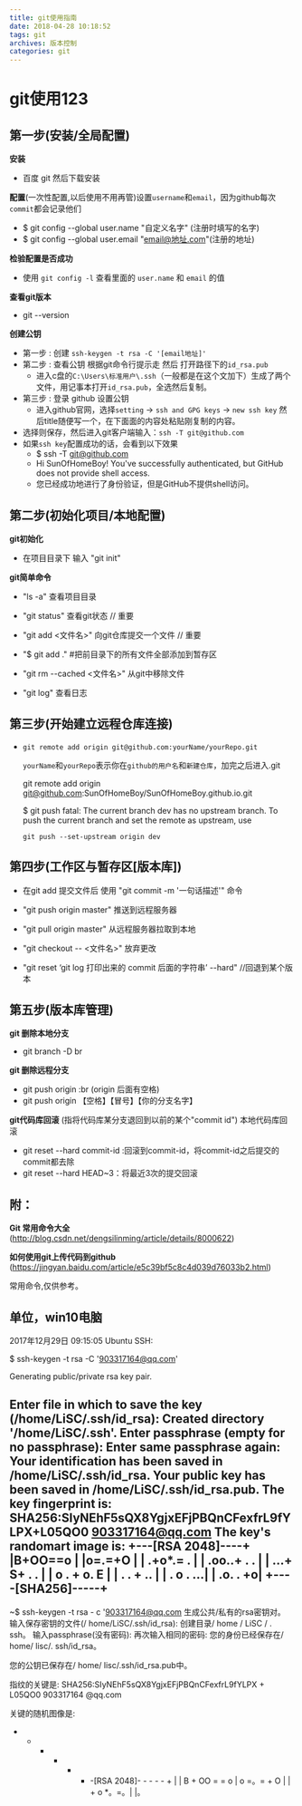 ```yaml
---
title: git使用指南
date: 2018-04-28 10:18:52
tags: git
archives: 版本控制
categories: git
---
```

# git使用123

## 第一步(安装/全局配置)
**安装**
+ 百度 git 然后下载安装

**配置**(一次性配置,以后使用不用再管)设置`username`和`email`，因为github每次`commit`都会记录他们

+ $ git config --global user.name "自定义名字" (注册时填写的名字)
+ $ git config --global user.email "email@地址.com"(注册的地址)

**检验配置是否成功**
+ 使用 `git config -l` 查看里面的 `user.name` 和 `email` 的值

**查看git版本**
+ git --version

**创建公钥**
  + 第一步 : 创建 `ssh-keygen -t rsa -C '[email地址]'`
  + 第二步 : 查看公钥 根据git命令行提示走 然后 打开路径下的`id_rsa.pub`
    - 进入c盘的`C:\Users\标准用户\.ssh`（一般都是在这个文加下）生成了两个文件，用记事本打开`id_rsa.pub`，全选然后复制。
  + 第三步 : 登录 github 设置公钥
    - 进入github官网，选择`setting` -> `ssh and GPG keys` -> `new ssh key` 然后title随便写一个，在下面面的内容处粘贴刚复制的内容。
  + 选择则保存，然后进入git客户端输入：`ssh -T git@github.com`
  + 如果`ssh key`配置成功的话，会看到以下效果
    - $ ssh -T git@github.com
    - Hi SunOfHomeBoy! You've successfully authenticated, but GitHub does not provide shell access.
    - 您已经成功地进行了身份验证，但是GitHub不提供shell访问。

## 第二步(初始化项目/本地配置)
**git初始化**
  + 在项目目录下 输入 "git init"

**git简单命令**
  + "ls -a" 查看项目目录

  + "git status" 查看git状态 // 重要

  + "git add <文件名>" 向git仓库提交一个文件 // 重要
  
  + "$ git add ." #把前目录下的所有文件全部添加到暂存区
  
  + "git rm --cached <文件名>" 从git中移除文件
  
  + "git log" 查看日志

## 第三步(开始建立远程仓库连接)
+ `git remote add origin git@github.com:yourName/yourRepo.git`

  `yourName`和`yourRepo`表示你在`github的用户名`和`新建仓库`，加完之后进入.git

  git remote add origin git@github.com:SunOfHomeBoy/SunOfHomeBoy.github.io.git

  $ git push
  fatal: The current branch dev has no upstream branch.
  To push the current branch and set the remote as upstream, use

    `git push --set-upstream origin dev`

## 第四步(工作区与暂存区[版本库])
+ 在git add 提交文件后 使用 "git commit -m '一句话描述'" 命令

+ "git push origin master" 推送到远程服务器

+ "git pull origin master" 从远程服务器拉取到本地

+ "git checkout -- <文件名>"  放弃更改

+ "git reset ‘git log 打印出来的 commit 后面的字符串’ --hard"  //回退到某个版本

## 第五步(版本库管理)
**git 删除本地分支**
+ git branch -D br

**git 删除远程分支**
+ git push origin :br  (origin 后面有空格)
+ git push origin 【空格】【冒号】【你的分支名字】

**git代码库回滚** (指将代码库某分支退回到以前的某个"commit id")
本地代码库回滚
+ git reset --hard commit-id :回滚到commit-id，将commit-id之后提交的commit都去除
+ git reset --hard HEAD~3：将最近3次的提交回滚



## 附：
**Git 常用命令大全**
(http://blog.csdn.net/dengsilinming/article/details/8000622)

**如何使用git上传代码到github**
(https://jingyan.baidu.com/article/e5c39bf5c8c4d039d76033b2.html)

常用命令,仅供参考。

## 单位，win10电脑
  2017年12月29日 09:15:05
  Ubuntu SSH:

  $ ssh-keygen -t rsa -C '903317164@qq.com'

Generating public/private rsa key pair.

Enter file in which to save the key (/home/LiSC/.ssh/id_rsa):
Created directory '/home/LiSC/.ssh'.
Enter passphrase (empty for no passphrase):
Enter same passphrase again:
Your identification has been saved in /home/LiSC/.ssh/id_rsa.
Your public key has been saved in /home/LiSC/.ssh/id_rsa.pub.
The key fingerprint is:
SHA256:SIyNEhF5sQX8YgjxEFjPBQnCFexfrL9fYLPX+L05QO0 903317164@qq.com
The key's randomart image is:
+---[RSA 2048]----+
|B+OO==o          |
|o=.=+O           |
| .+o*.=       .  |
|  .oo..+     . . |
|   ...+ S+  . .  |
|     o  . + o. E |
|      .  . + ..  |
|       .  o . ...|
|       .o.   . +o|
+----[SHA256]-----+
-----------------------------------------------
~$ ssh-keygen -t rsa - c '903317164@qq.com
生成公共/私有的rsa密钥对。
输入保存密钥的文件(/ home/LiSC/.ssh/id_rsa):
创建目录/ home / LiSC / . ssh。
输入passphrase(没有密码):
再次输入相同的密码:
您的身份已经保存在/ home/ lisc/. ssh/id_rsa。

您的公钥已保存在/ home/ lisc/.ssh/id_rsa.pub中。

指纹的关键是:
SHA256:SIyNEhF5sQX8YgjxEFjPBQnCFexfrL9fYLPX + L05QO0 903317164 @qq.com

关键的随机图像是:
+ - - - - - -[RSA 2048]- - - - - +
| | B + OO = = o
| o =。= + O |
| + o *。=。|
|。